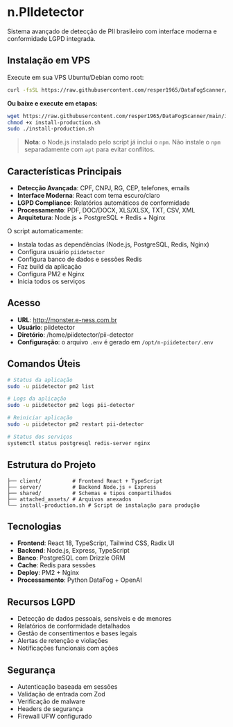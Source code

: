 # n.PIIdetector

Sistema avançado de detecção de PII brasileiro com interface moderna e conformidade LGPD integrada.

## Instalação em VPS

Execute em sua VPS Ubuntu/Debian como root:

```bash
curl -fsSL https://raw.githubusercontent.com/resper1965/DataFogScanner/main/install-production.sh | bash
```

**Ou baixe e execute em etapas:**

```bash
wget https://raw.githubusercontent.com/resper1965/DataFogScanner/main/install-production.sh
chmod +x install-production.sh
sudo ./install-production.sh
```

> **Nota**: o Node.js instalado pelo script já inclui o `npm`. Não instale o `npm` separadamente com `apt` para evitar conflitos.

## Características Principais

- **Detecção Avançada**: CPF, CNPJ, RG, CEP, telefones, emails
- **Interface Moderna**: React com tema escuro/claro
- **LGPD Compliance**: Relatórios automáticos de conformidade
- **Processamento**: PDF, DOC/DOCX, XLS/XLSX, TXT, CSV, XML
- **Arquitetura**: Node.js + PostgreSQL + Redis + Nginx

O script automaticamente:
- Instala todas as dependências (Node.js, PostgreSQL, Redis, Nginx)
- Configura usuário `piidetector`
- Configura banco de dados e sessões Redis
- Faz build da aplicação
- Configura PM2 e Nginx
- Inicia todos os serviços

## Acesso

- **URL**: http://monster.e-ness.com.br
- **Usuário**: piidetector
- **Diretório**: /home/piidetector/pii-detector
- **Configuração**: o arquivo `.env` é gerado em `/opt/n-piidetector/.env`

## Comandos Úteis

```bash
# Status da aplicação
sudo -u piidetector pm2 list

# Logs da aplicação
sudo -u piidetector pm2 logs pii-detector

# Reiniciar aplicação
sudo -u piidetector pm2 restart pii-detector

# Status dos serviços
systemctl status postgresql redis-server nginx
```

## Estrutura do Projeto

```
├── client/          # Frontend React + TypeScript
├── server/          # Backend Node.js + Express
├── shared/          # Schemas e tipos compartilhados
├── attached_assets/ # Arquivos anexados
└── install-production.sh # Script de instalação para produção
```

## Tecnologias

- **Frontend**: React 18, TypeScript, Tailwind CSS, Radix UI
- **Backend**: Node.js, Express, TypeScript
- **Banco**: PostgreSQL com Drizzle ORM
- **Cache**: Redis para sessões
- **Deploy**: PM2 + Nginx
- **Processamento**: Python DataFog + OpenAI

## Recursos LGPD

- Detecção de dados pessoais, sensíveis e de menores
- Relatórios de conformidade detalhados
- Gestão de consentimentos e bases legais
- Alertas de retenção e violações
- Notificações funcionais com ações

## Segurança

- Autenticação baseada em sessões
- Validação de entrada com Zod
- Verificação de malware
- Headers de segurança
- Firewall UFW configurado
